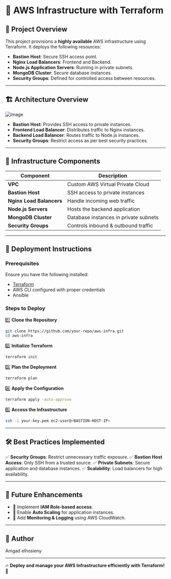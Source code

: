 # 🚀 AWS Infrastructure with Terraform

## 📌 Project Overview
This project provisions a **highly available** AWS infrastructure using Terraform. It deploys the following resources:
- **Bastion Host**: Secure SSH access point.
- **Nginx Load Balancers**: Frontend and Backend.
- **Node.js Application Servers**: Running in private subnets.
- **MongoDB Cluster**: Secure database instances.
- **Security Groups**: Defined for controlled access between resources.

---

## 🏗️ Architecture Overview

![image](https://github.com/user-attachments/assets/640ae867-f0b8-4621-a5ac-8fe242f689aa)




- **Bastion Host**: Provides SSH access to private instances.
- **Frontend Load Balancer**: Distributes traffic to Nginx instances.
- **Backend Load Balancer**: Routes traffic to Node.js instances.
- **Security Groups**: Restrict access as per best security practices.

---

## 📜 Infrastructure Components

| Component             | Description                          |
|----------------------|----------------------------------|
| **VPC**             | Custom AWS Virtual Private Cloud |
| **Bastion Host**    | SSH access to private instances |
| **Nginx Load Balancers** | Handle incoming web traffic |
| **Node.js Servers** | Hosts the backend application |
| **MongoDB Cluster** | Database instances in private subnets |
| **Security Groups** | Controls inbound & outbound traffic |

---

## 🚀 Deployment Instructions

### Prerequisites
Ensure you have the following installed:
- [Terraform](https://developer.hashicorp.com/terraform/downloads)
- AWS CLI configured with proper credentials
- Ansible

### Steps to Deploy

1️⃣ **Clone the Repository**
```sh
git clone https://github.com/your-repo/aws-infra.git
cd aws-infra
```

2️⃣ **Initialize Terraform**
```sh
terraform init
```

3️⃣ **Plan the Deployment**
```sh
terraform plan
```

4️⃣ **Apply the Configuration**
```sh
terraform apply -auto-approve
```

5️⃣ **Access the Infrastructure**
```sh
ssh -i your-key.pem ec2-user@<BASTION-HOST-IP>
```

---

## 🛠️ Best Practices Implemented
✅ **Security Groups**: Restrict unnecessary traffic exposure.
✅ **Bastion Host Access**: Only SSH from a trusted source.
✅ **Private Subnets**: Secure application and database instances.
✅ **Scalability**: Load balancers for high availability.

---

## 📌 Future Enhancements
- 🔹 Implement **IAM Role-based access**.
- 🔹 Enable **Auto Scaling** for application instances.
- 🔹 Add **Monitoring & Logging** using AWS CloudWatch.

---

## 🎯 Author
Amgad elhosieny

---

🔥 **Deploy and manage your AWS Infrastructure efficiently with Terraform!** 🚀

